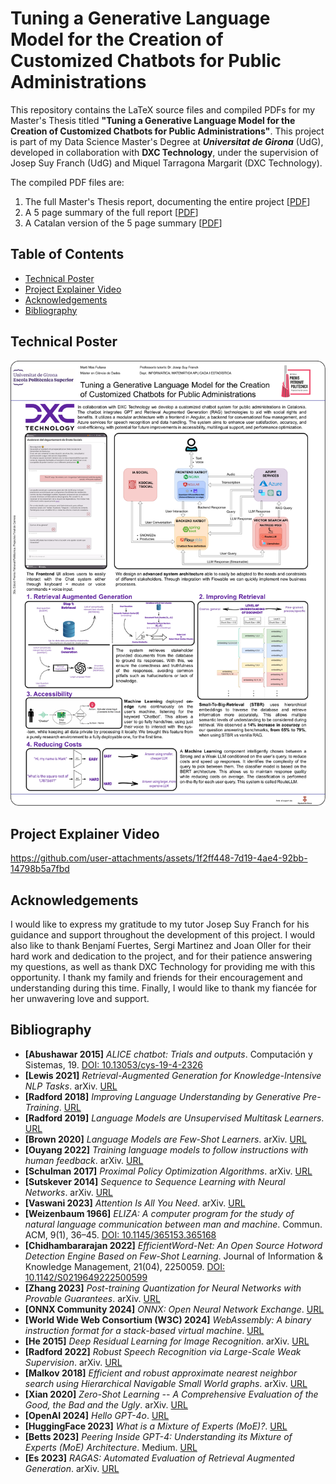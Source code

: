 # Tuning a Generative Language Model for the Creation of Customized Chatbots for Public Administrations
This repository contains the LaTeX source files and compiled PDFs for my Master's Thesis titled **"Tuning a Generative Language Model for the Creation of Customized Chatbots for Public Administrations"**. This project is part of my Data Science Master's Degree at _**Universitat de Girona**_ (UdG), developed in collaboration with **DXC Technology**, under the supervision of Josep Suy Franch (UdG) and Miquel Tarragona Margarit (DXC Technology).

The compiled PDF files are:
  1. The full Master's Thesis report, documenting the entire project [[PDF](TFM_MartíMasFullana/TFM_MartíMasFullana.pdf)]
  2. A 5 page summary of the full report [[PDF](TFM_MartíMasFullana_Summary/TFM_MartíMasFullana_Summary.pdf)]
  3. A Catalan version of the 5 page summary [[PDF](TFM_MartíMasFullana_Summary_Catalan/TFM_MartíMasFullana_Summary_Catalan.pdf)]

## Table of Contents
- [Technical Poster](#technical-poster)
- [Project Explainer Video](#project-explainer-video)
- [Acknowledgements](#acknowledgements)
- [Bibliography](#bibliography)

## Technical Poster
![Poster](PosterGitHub.png)

## Project Explainer Video
https://github.com/user-attachments/assets/1f2ff448-7d19-4ae4-92bb-14798b5a7fbd

## Acknowledgements
I would like to express my gratitude to my tutor Josep Suy Franch for his guidance and support throughout the development of this project. I would also like to thank Benjamí Fuertes, Sergi Martinez and Joan Oller for their hard work and dedication to the project, and for their patience answering my questions, as well as thank DXC Technology for providing me with this opportunity. I thank my family and friends for their encouragement and understanding during this time. Finally, I would like to thank my fiancée for her unwavering love and support.

## Bibliography
- **[Abushawar 2015]** _ALICE chatbot: Trials and outputs_. Computación y Sistemas, 19. [DOI: 10.13053/cys-19-4-2326](https://doi.org/10.13053/cys-19-4-2326)
- **[Lewis 2021]** _Retrieval-Augmented Generation for Knowledge-Intensive NLP Tasks_. arXiv. [URL](https://arxiv.org/abs/2005.11401)
- **[Radford 2018]** _Improving Language Understanding by Generative Pre-Training_. [URL](https://cdn.openai.com/research-covers/language-unsupervised/language_understanding_paper.pdf)
- **[Radford 2019]** _Language Models are Unsupervised Multitask Learners_. [URL](https://cdn.openai.com/better-language-models/language_models_are_unsupervised_multitask_learners.pdf)
- **[Brown 2020]** _Language Models are Few-Shot Learners_. arXiv. [URL](https://arxiv.org/abs/2005.14165)
- **[Ouyang 2022]** _Training language models to follow instructions with human feedback_. arXiv. [URL](https://arxiv.org/abs/2203.02155)
- **[Schulman 2017]** _Proximal Policy Optimization Algorithms_. arXiv. [URL](https://arxiv.org/abs/1707.06347)
- **[Sutskever 2014]** _Sequence to Sequence Learning with Neural Networks_. arXiv. [URL](https://arxiv.org/abs/1409.3215)
- **[Vaswani 2023]** _Attention Is All You Need_. arXiv. [URL](https://arxiv.org/abs/1706.03762)
- **[Weizenbaum 1966]** _ELIZA: A computer program for the study of natural language communication between man and machine_. Commun. ACM, 9(1), 36–45. [DOI: 10.1145/365153.365168](https://doi.org/10.1145/365153.365168)
- **[Chidhambararajan 2022]** _EfficientWord-Net: An Open Source Hotword Detection Engine Based on Few-Shot Learning_. Journal of Information & Knowledge Management, 21(04), 2250059. [DOI: 10.1142/S0219649222500599](https://doi.org/10.1142/S0219649222500599)
- **[Zhang 2023]** _Post-training Quantization for Neural Networks with Provable Guarantees_. arXiv. [URL](https://arxiv.org/abs/2201.11113)
- **[ONNX Community 2024]** _ONNX: Open Neural Network Exchange_. [URL](https://onnx.ai)
- **[World Wide Web Consortium (W3C) 2024]** _WebAssembly: A binary instruction format for a stack-based virtual machine_. [URL](https://webassembly.org/)
- **[He 2015]** _Deep Residual Learning for Image Recognition_. arXiv. [URL](https://arxiv.org/abs/1512.03385)
- **[Radford 2022]** _Robust Speech Recognition via Large-Scale Weak Supervision_. arXiv. [URL](https://arxiv.org/abs/2212.04356)
- **[Malkov 2018]** _Efficient and robust approximate nearest neighbor search using Hierarchical Navigable Small World graphs_. arXiv. [URL](https://arxiv.org/abs/1603.09320)
- **[Xian 2020]** _Zero-Shot Learning -- A Comprehensive Evaluation of the Good, the Bad and the Ugly_. arXiv. [URL](https://arxiv.org/abs/1707.00600)
- **[OpenAI 2024]** _Hello GPT-4o_. [URL](https://openai.com/index/hello-gpt-4o/)
- **[HuggingFace 2023]** _What is a Mixture of Experts (MoE)?_. [URL](https://huggingface.co/blog/moe#what-is-a-mixture-of-experts-moe)
- **[Betts 2023]** _Peering Inside GPT-4: Understanding its Mixture of Experts (MoE) Architecture_. Medium. [URL](https://medium.com/@seanbetts/peering-inside-gpt-4-understanding-its-mixture-of-experts-moe-architecture-2a42eb8bdcb3)
- **[Es 2023]** _RAGAS: Automated Evaluation of Retrieval Augmented Generation_. arXiv. [URL](https://arxiv.org/abs/2309.15217)
